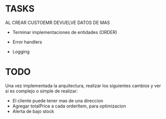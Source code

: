# TASKS


AL CREAR CUSTOEMR DEVUELVE DATOS DE MAS

- Terminar implementaciones de entidades (ORDER)

- Error handlers

- Logging

# TODO

Una vez implementada la arquitectura, realizar los siguientes cambios y ver si es complejo o simple de realizar:

- El cliente puede tener mas de una direccion
- Agregar totalPrice a cada orderItem, para optimizacion
- Alerta de bajo stock
